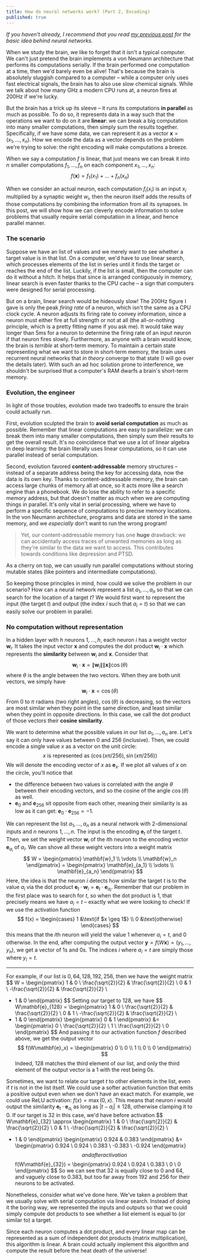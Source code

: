 ```yaml
---
title: How do neural networks work? (Part 2, Encoding)
published: true
---
```


*If you haven't already, I recommend that you read [my previous post](https://dualcoding.net/neural-networks/) for the basic idea behind neural networks.*

When we study the brain, we like to forget that it isn't a typical computer. We can't just pretend the brain implements a von Neumann architecture that performs its computations serially. If the brain performed one computation at a time, then we'd barely even be alive! That's because the brain is absolutely sluggish compared to a computer – while a computer only uses fast electrical signals, the brain has to also use slow chemical signals. While we talk about how many GHz a modern CPU runs at, a neuron fires at 200Hz if we're lucky. 

But the brain has a trick up its sleeve – it runs its computations **in parallel** as much as possible. To do so, it represents data in a way such that the operations we want to do on it are **linear**: we can break a big computation into many smaller computations, then simply sum the results together. Specifically, if we have some data, we can represent it as a vector $\mathbf{x} = (x_1, \dots, x_n)$. How we encode the data as a vector depends on the problem we're trying to solve: the right encoding will make computations a breeze.

When we say a computation $f$ is linear, that just means we can break it into $n$ smaller computations $f_1, \dots, f_n$ on each component $x_1, \dots, x_n$:
$$
f(\mathbf{x}) = f_1(x_1) + \dots + f_n(x_n)
$$

When we consider an actual neuron, each computation $f_i(x_i)$ is an input $x_i$ multiplied by a synaptic weight $w_i$, then the neuron itself adds the results of those computations by combining the information from all its synapses. In this post, we will show how we can cleverly encode information to solve problems that usually require serial computation in a linear, and hence parallel manner. 

### The scenario

Suppose we have an list of values and we merely want to see whether a target value is in that list. On a computer, we'd have to use linear search, which processes elements of the list in series until it finds the target or reaches the end of the list. Luckily, if the list is small, then the computer can do it without a hitch. It helps that since is arranged contiguously in memory, linear search is even faster thanks to the CPU cache – a sign that computers were designed for serial processing.

But on a brain, linear search would be hideously slow! The 200Hz figure I gave is only the peak *firing rate* of a neuron, which isn't the same as a CPU clock cycle. A neuron adjusts its firing rate to convey information, since a neuron must either fire at full strength or not at all (the all-or-nothing principle, which is a pretty fitting name if you ask me). It would take way longer than 5ms for a neuron to determine the firing rate of an input neuron if that neuron fires slowly. Furthermore, as anyone with a brain would know, the brain is *terrible* at short-term memory. To maintain a certain state representing what we want to store in short-term memory, the brain uses recurrent neural networks that *in theory* converge to that state (I will go over the details later). With such an ad hoc solution prone to interference, we shouldn't be surprised that a computer's RAM dwarfs a brain's short-term memory.

### Evolution, the engineer

In light of those troubles, evolution made two tradeoffs to ensure the brain could actually run.

First, evolution sculpted the brain to **avoid serial computation** as much as possible. Remember that linear computations are easy to parallelize: we can break them into many smaller computations, then simply sum their results to get the overall result. It's no coincidence that we use a lot of linear algebra in deep learning: the brain literally uses linear computations, so it can use parallel instead of serial computation.

Second, evolution favored **content-addressable** memory structures – instead of a separate address being the key for accessing data, now the data is its own key. Thanks to content-addressable memory, the brain can access large chunks of memory all at once, so it acts more like a search engine than a phonebook. We do lose the ability to refer to a specific memory address, but that doesn't matter as much when we are computing things in parallel. It's only vital in serial processing, where we have to perform a specific sequence of computations to precise memory locations. In the von Neumann architecture, programs and data are stored in the same memory, and we *especially* don't want to run the wrong program!

> Yet, our content-addressable memory has one **huge** drawback: we can accidentally access traces of unwanted memories as long as they're similar to the data we want to access. This contributes towards conditions like depression and PTSD.

As a cherry on top, we can usually run parallel computations without storing mutable states (like pointers and intermediate computations). 

So keeping those principles in mind, how could we solve the problem in our scenario? How can a neural network represent a list $a_1, \dots, a_n$ so that we can search for the location of a target $t$? We would first want to represent the input (the target $t$) and output (the index $i$ such that $a_i = t$) so that we can easily solve our problem in parallel.

### No computation without representation

In a hidden layer with $h$ neurons $1, \dots, h$, each neuron $i$ has a weight vector $\mathbf{w}_i$. It takes the input vector $\mathbf{x}$ and computes the dot product $\mathbf{w}_i \cdot \mathbf{x}$ which represents the **similarity** between $\mathbf{w}_i$ and $\mathbf{x}$. Consider that
$$
\mathbf{w}_i \cdot \mathbf{x} = \|\mathbf{w}_i\| \|\mathbf{x}\| \cos(\theta)
$$
where $\theta$ is the angle between the two vectors. When they are both unit vectors, we simply have
$$
\mathbf{w}_i \cdot \mathbf{x} = \cos(\theta)
$$
From $0$ to $\pi$ radians (two right angles), $\cos(\theta)$ is decreasing, so the vectors are most similar when they point in the same direction, and least similar when they point in opposite directions. In this case, we call the dot product of those vectors their **cosine similarity**.

We want to determine what the possible values in our list $a_1, \dots, a_n$ are. Let's say it can only have values between $0$ and $256$ (inclusive). Then, we could encode a single value $x$ as a vector on the unit circle:
$$
x \text{ is represented as } (\cos(x \pi/256), \sin(x \pi/256))
$$
We will denote the encoding vector of $x$ as $\mathbf{e}_x$. If we plot all values of $x$ on the circle, you'll notice that

- the difference between two values is correlated with the angle $\theta$ between their encoding vectors, and so the cosine of the angle $\cos(\theta)$ as well.
- $\mathbf{e}_0$ and $\mathbf{e}_{256}$ sit opposite from each other, meaning their similarity is as low as it can get: $\mathbf{e}_0 \cdot \mathbf{e}_{256} = -1$.

We can represent the list $a_1, \dots, a_n$ as a neural network with $2$-dimensional inputs and $n$ neurons $1, \dots, n$. The input is the encoding $\mathbf{e}_t$ of the target $t$. Then, we set the weight vector $\mathbf{w}_i$ of the $i$th neuron to the encoding vector $\mathbf{e}_{a_i}$ of $a_i$. We can shove all these weight vectors into a weight matrix
$$
W = \begin{pmatrix}
\mathbf{w}_1 \\
\vdots \\
\mathbf{w}_n
\end{pmatrix} = \begin{pmatrix}
\mathbf{e}_{a_1} \\
\vdots \\
\mathbf{e}_{a_n}
\end{pmatrix}
$$
Here, the idea is that the neuron $i$ detects how similar the target $t$ is to the value $a_i$ via the dot product $\mathbf{e}_t \cdot \mathbf{w}_i = \mathbf{e}_t \cdot \mathbf{e}_{a_i}$. Remember that our problem in the first place was to search for $t$, so when the dot product is $1$, that precisely means we have $a_i = t$ – exactly what we were looking to check! If we use the activation function 
$$
f(x) = \begin{cases}
1 &\text{if $x \geq 1$} \\
0 &\text{otherwise}
\end{cases}
$$
this means that the $i$th neuron will yield the value $1$ whenever $a_i = t$, and $0$ otherwise. In the end, after computing the output vector $\mathbf{y} = f(W\mathbf{x}) = (y_1, \dots, y_n)$, we get a vector of $1$s and $0$s. The indices $i$ where $a_i = t$ are simply those where $y_i = t$.

---

For example, if our list is $0, 64, 128, 192, 256$, then we have the weight matrix
$$
W = \begin{pmatrix}
1 & 0 \\
\frac{\sqrt{2}}{2} & \frac{\sqrt{2}}{2} \\
0 & 1 \\
-\frac{\sqrt{2}}{2} & \frac{\sqrt{2}}{2} \\
- 1 & 0
\end{pmatrix}
$$
Setting our target to $128$, we have
$$
W\mathbf{e}_{128} = \begin{pmatrix}
1 & 0 \\
\frac{\sqrt{2}}{2} & \frac{\sqrt{2}}{2} \\
0 & 1 \\
-\frac{\sqrt{2}}{2} & \frac{\sqrt{2}}{2} \\
- 1 & 0
\end{pmatrix} \begin{pmatrix}
0 & 1
\end{pmatrix} &= \begin{pmatrix}
0 \\
\frac{\sqrt{2}}{2} \\
1 \\
\frac{\sqrt{2}}{2} \\
0
\end{pmatrix}
$$
And passing it to our activation function $f$ described above, we get the output vector
$$
f(W\mathbf{e}_x) = \begin{pmatrix}
0 \\
0 \\
1 \\
0 \\
0
\end{pmatrix}
$$
Indeed, $128$ matches the third element of our list, and only the third element of the output vector is a $1$ with the rest being $0$s.

Sometimes, we want to relate our target $t$ to other elements in the list, even if $t$ is not in the list itself. We could use a softer activation function that emits a positive output even when we don't have an exact match. For example, we could use ReLU activation: $f(x) = \max(0, x)$. This means that neuron $i$ would output the similarity $\mathbf{e}_{t} \cdot \mathbf{e}_{a_i}$ as long as $|t - a_i| \leq 128$, otherwise clamping it to $0$. If our target is $32$ in this case, we'd have before activation
$$
W\mathbf{e}_{32} \approx \begin{pmatrix}
1 & 0 \\
\frac{\sqrt{2}}{2} & \frac{\sqrt{2}}{2} \\
0 & 1 \\
-\frac{\sqrt{2}}{2} & \frac{\sqrt{2}}{2} \\
- 1 & 0
\end{pmatrix} \begin{pmatrix}
0.924 & 0.383 
\end{pmatrix} &= \begin{pmatrix}
0.924 \\
0.924 \\
0.383 \\
-0.383 \\
-0.924
\end{pmatrix}
$$
and after activation
$$
f(W\mathbf{e}_{32}) = \begin{pmatrix}
0.924 \\
0.924 \\
0.383 \\
0 \\
0
\end{pmatrix}
$$
So we can see that $32$ is equally close to $0$ and $64$, and vaguely close to $0.383$, but too far away from $192$ and $256$ for their neurons to be activated.

Nonetheless, consider what we've done here. We've taken a problem that we usually solve with serial computation via linear search. Instead of doing it the boring way, we represented the inputs and outputs so that we could simply compute dot products to see whether a list element is equal to (or similar to) a target.

Since each neuron computes a dot product, and every linear map can be represented as a sum of independent dot products (matrix multiplication), this algorithm is linear. A brain could actually implement this algorithm and compute the result before the heat death of the universe!

